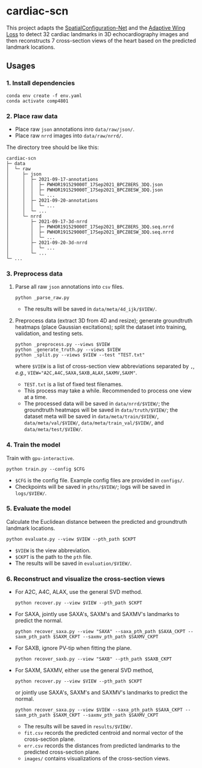 # cardiac-scn

This project adapts the [SpatialConfiguration-Net](https://www.sciencedirect.com/science/article/pii/S1361841518305784) and the [Adaptive Wing Loss](https://openaccess.thecvf.com/content_ICCV_2019/papers/Wang_Adaptive_Wing_Loss_for_Robust_Face_Alignment_via_Heatmap_Regression_ICCV_2019_paper.pdf) to detect 32 cardiac landmarks in 3D echocardiography images and then reconstructs 7 cross-section views of the heart based on the predicted landmark locations. 

## Usages
### 1. Install dependencies

```
conda env create -f env.yaml
conda activate comp4801
```

### 2. Place raw data

- Place raw `json` annotations inro `data/raw/json/`.
- Place raw `nrrd` images into `data/raw/nrrd/`.

The directory tree should be like this:

```
cardiac-scn
├─ data
│  └─ raw
│     ├─ json
│     │  ├─ 2021-09-17-annotations
│     │  │  ├─ PWHOR191529000T_17Sep2021_BPCZ8ERS_3DQ.json
│     │  │  ├─ PWHOR191529000T_17Sep2021_BPCZ8ESW_3DQ.json
│     │  │  └─ ...
│     │  ├─ 2021-09-20-annotations
│     │  │  └─ ...
│     │  └─ ...
│     └─ nrrd
│        ├─ 2021-09-17-3d-nrrd
│        │  ├─ PWHOR191529000T_17Sep2021_BPCZ8ERS_3DQ.seq.nrrd
│        │  ├─ PWHOR191529000T_17Sep2021_BPCZ8ESW_3DQ.seq.nrrd
│        │  └─ ...
│        ├─ 2021-09-20-3d-nrrd
│        │  └─ ...
│        └─ ...
└─ ...
```

### 3. Preprocess data

1. Parse all raw `json` annotations into `csv` files.

    ```
    python _parse_raw.py
    ```

    - The results will be saved in `data/meta/4d_ijk/$VIEW/`.

2. Preprocess data (extract 3D from 4D and resize); generate groundtruth heatmaps (place Gaussian excitations); split the dataset into training, validation, and testing sets.

    ```
    python _preprocess.py --views $VIEW
    python _generate_truth.py --views $VIEW
    python _split.py --views $VIEW --test "TEST.txt"
    ```
    where `$VIEW` is a list of cross-section view abbreviations separated by `,`, *e.g.*, `VIEW="A2C,A4C,SAXA,SAXB,ALAX,SAXMV,SAXM"`.

    - `TEST.txt` is a list of fixed test filenames. 
    - This process may take a while. Recommended to process one view at a time.   
    - The processed data will be saved in `data/nrrd/$VIEW/`; the groundtruth heatmaps will be saved in `data/truth/$VIEW/`; the dataset meta will be saved in `data/meta/train/$VIEW/`, `data/meta/val/$VIEW/`, `data/meta/train_val/$VIEW/`, and `data/meta/test/$VIEW/`.

### 4. Train the model

Train with `gpu-interactive`.

```
python train.py --config $CFG
```

- `$CFG` is the config file. Example config files are provided in `configs/`.
- Checkpoints will be saved in `pths/$VIEW/`; logs will be saved in `logs/$VIEW/`.

### 5. Evaluate the model

Calculate the Euclidean distance between the predicted and groundtruth landmark locations.

```
python evaluate.py --view $VIEW --pth_path $CKPT
```

- `$VIEW` is the view abbreviation.
- `$CKPT` is the path to the `pth` file.
- The results will be saved in `evaluation/$VIEW/`.

### 6. Reconstruct and visualize the cross-section views

- For A2C, A4C, ALAX, use the general SVD method.
    ```
    python recover.py --view $VIEW --pth_path $CKPT
    ```
- For SAXA, jointly use SAXA's, SAXM's and SAXMV's landmarks to predict the normal. 
    ```
    python recover_saxa.py --view "SAXA" --saxa_pth_path $SAXA_CKPT --saxm_pth_path $SAXM_CKPT --saxmv_pth_path $SAXMV_CKPT
    ```
- For SAXB, ignore PV-tip when fitting the plane.
    ```
    python recover_saxb.py --view "SAXB" --pth_path $SAXB_CKPT
    ```
- For SAXM, SAXMV, either use the general SVD method,
    ```
    python recover.py --view $VIEW --pth_path $CKPT
    ```
    or jointly use SAXA's, SAXM's and SAXMV's landmarks to predict the normal. 
    ```
    python recover_saxa.py --view $VIEW --saxa_pth_path $SAXA_CKPT --saxm_pth_path $SAXM_CKPT --saxmv_pth_path $SAXMV_CKPT
    ```
    - The results will be saved in `results/$VIEW/`.
    - `fit.csv` records the predicted centroid and normal vector of the cross-section plane.
    - `err.csv` records the distances from predicted landmarks to the predicted cross-section plane.
    - `images/` contains visualizations of the cross-section views.
